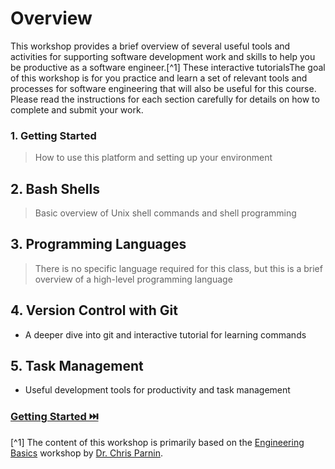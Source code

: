 # Overview

This workshop provides a brief overview of several useful tools and activities for supporting software development work and skills to help you be productive as a software engineer.[^1] These interactive tutorialsThe goal of this workshop is for you practice and learn a set of relevant tools and processes for software engineering that will also be useful for this course. Please read the instructions for each section carefully for details on how to complete and submit your work.

### **1. Getting Started**
> How to use this platform and setting up your environment

## **2. Bash Shells**
> Basic overview of Unix shell commands and shell programming

## **3. Programming Languages**
> There is no specific language required for this class, but this is a brief overview of a high-level programming language

## **4. Version Control with Git**
- A deeper dive into git and interactive tutorial for learning commands

## **5. Task Management**
* Useful development tools for productivity and task management

### [Getting Started ⏭️](Intro.md)

[^1] The content of this workshop is primarily based on the [Engineering Basics](https://github.com/chrisparnin/EngineeringBasics) workshop by [Dr. Chris Parnin](https://chrisparnin.me).